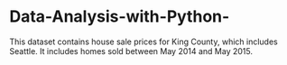 # Data-Analysis-with-Python-
This dataset contains house sale prices for King County, which includes Seattle. It includes homes sold between May 2014 and May 2015.
